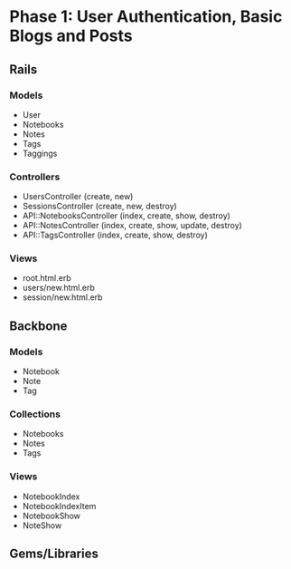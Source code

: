 # Phase 1: User Authentication, Basic Blogs and Posts

## Rails
### Models
* User
* Notebooks
* Notes
* Tags
* Taggings

### Controllers
* UsersController (create, new)
* SessionsController (create, new, destroy)
* API::NotebooksController (index, create, show, destroy)
* API::NotesController (index, create, show, update, destroy)
* API::TagsController (index, create, show, destroy)

### Views
* root.html.erb
* users/new.html.erb
* session/new.html.erb

## Backbone
### Models
* Notebook
* Note
* Tag

### Collections
* Notebooks
* Notes
* Tags

### Views
* NotebookIndex
* NotebookIndexItem
* NotebookShow
* NoteShow

## Gems/Libraries
